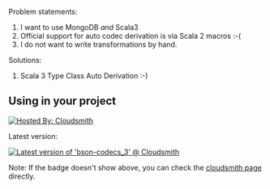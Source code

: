 Problem statements:

1. I want to use MongoDB _and_ Scala3
2. Official support for auto codec derivation is via Scala 2 macros :-(
3. I do not want to write transformations by hand.

Solutions:

1. Scala 3 Type Class Auto Derivation :-)

## Using in your project

[![Hosted By: Cloudsmith](https://img.shields.io/badge/OSS%20hosting%20by-cloudsmith-blue?logo=cloudsmith&style=flat-square)](https://cloudsmith.com)

Latest version:

[![Latest version of 'bson-codecs_3' @ Cloudsmith](https://api-prd.cloudsmith.io/v1/badges/version/alterationx10/bson-codecs/maven/bson-codecs_3/latest/a=noarch;xg=com.alterationx10/?render=true&show_latest=true)](https://cloudsmith.io/~alterationx10/repos/bson-codecs/packages/detail/maven/bson-codecs_3/latest/a=noarch;xg=com.alterationx10/)

Note: If the badge doesn't show above, you can check the
[cloudsmith page](https://cloudsmith.io/~alterationx10/repos/bson-codecs/packages/)
directly.
